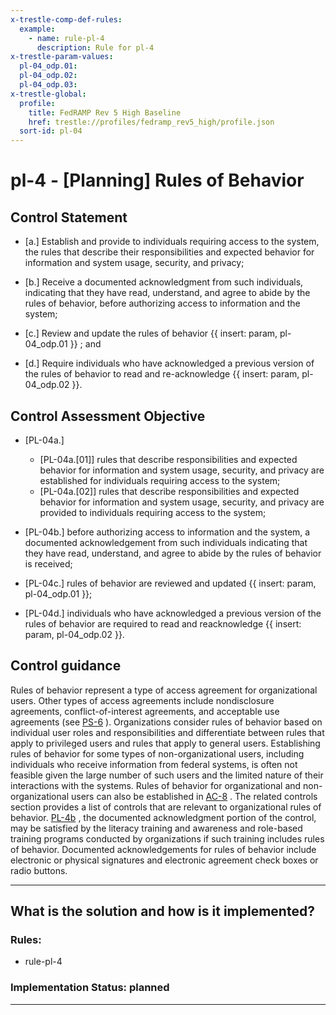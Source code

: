 ```yaml
---
x-trestle-comp-def-rules:
  example:
    - name: rule-pl-4
      description: Rule for pl-4
x-trestle-param-values:
  pl-04_odp.01:
  pl-04_odp.02:
  pl-04_odp.03:
x-trestle-global:
  profile:
    title: FedRAMP Rev 5 High Baseline
    href: trestle://profiles/fedramp_rev5_high/profile.json
  sort-id: pl-04
---
```


# pl-4 - \[Planning\] Rules of Behavior

## Control Statement

- \[a.\] Establish and provide to individuals requiring access to the system, the rules that describe their responsibilities and expected behavior for information and system usage, security, and privacy;

- \[b.\] Receive a documented acknowledgment from such individuals, indicating that they have read, understand, and agree to abide by the rules of behavior, before authorizing access to information and the system;

- \[c.\] Review and update the rules of behavior {{ insert: param, pl-04_odp.01 }} ; and

- \[d.\] Require individuals who have acknowledged a previous version of the rules of behavior to read and re-acknowledge {{ insert: param, pl-04_odp.02 }}.

## Control Assessment Objective

- \[PL-04a.\]

  - \[PL-04a.[01]\] rules that describe responsibilities and expected behavior for information and system usage, security, and privacy are established for individuals requiring access to the system;
  - \[PL-04a.[02]\] rules that describe responsibilities and expected behavior for information and system usage, security, and privacy are provided to individuals requiring access to the system;

- \[PL-04b.\] before authorizing access to information and the system, a documented acknowledgement from such individuals indicating that they have read, understand, and agree to abide by the rules of behavior is received;

- \[PL-04c.\] rules of behavior are reviewed and updated {{ insert: param, pl-04_odp.01 }};

- \[PL-04d.\] individuals who have acknowledged a previous version of the rules of behavior are required to read and reacknowledge {{ insert: param, pl-04_odp.02 }}.

## Control guidance

Rules of behavior represent a type of access agreement for organizational users. Other types of access agreements include nondisclosure agreements, conflict-of-interest agreements, and acceptable use agreements (see [PS-6](#ps-6) ). Organizations consider rules of behavior based on individual user roles and responsibilities and differentiate between rules that apply to privileged users and rules that apply to general users. Establishing rules of behavior for some types of non-organizational users, including individuals who receive information from federal systems, is often not feasible given the large number of such users and the limited nature of their interactions with the systems. Rules of behavior for organizational and non-organizational users can also be established in [AC-8](#ac-8) . The related controls section provides a list of controls that are relevant to organizational rules of behavior. [PL-4b](#pl-4_smt.b) , the documented acknowledgment portion of the control, may be satisfied by the literacy training and awareness and role-based training programs conducted by organizations if such training includes rules of behavior. Documented acknowledgements for rules of behavior include electronic or physical signatures and electronic agreement check boxes or radio buttons.

______________________________________________________________________

## What is the solution and how is it implemented?

<!-- For implementation status enter one of: implemented, partial, planned, alternative, not-applicable -->

<!-- Note that the list of rules under ### Rules: is read-only and changes will not be captured after assembly to JSON -->

<!-- Add control implementation description here for control: pl-4 -->

### Rules:

  - rule-pl-4

### Implementation Status: planned

______________________________________________________________________
